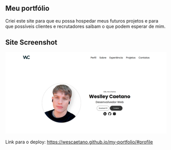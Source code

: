 ﻿## Meu portfólio

Criei este site para que eu possa hospedar meus futuros projetos e para que possíveis clientes e recrutadores saibam o que podem esperar de mim.

## Site Screenshot
![Site Screenshot](https://github.com/wescaetano/my-portfolio/blob/main/assets/screenshot.png)



Link para o deploy: https://wescaetano.github.io/my-portfolio/#profile
